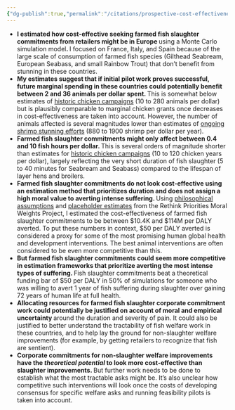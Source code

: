 ```yaml
---
{"dg-publish":true,"permalink":"/citations/prospective-cost-effectiveness-of-farmed-fish-stunning-corporate-commitments-in-europe-rethink-priorities-1/","tags":["fish EU"],"created":"2025-10-23T11:04:47.756+01:00","updated":"2025-10-23T11:04:47.776+01:00"}
---
```


<ul><li><strong>I estimated how cost-effective seeking farmed fish slaughter commitments from retailers might be in Europe </strong>using a Monte Carlo simulation model<strong>. </strong>I focused on France, Italy, and Spain because of the large scale of consumption of farmed fish species (Gilthead Seabream, European Seabass, and small Rainbow Trout) that don’t benefit from stunning in these countries.</li><li><strong>My estimates suggest that if initial pilot work proves successful, future marginal spending in these countries could potentially benefit between 2 and 36 animals per dollar spent. </strong>This is somewhat below estimates of <a href=\\"https://perma.cc/U9D2-AJ4D\\">historic chicken campaigns</a> (10 to 280 animals per dollar) but is plausibly comparable to marginal chicken grants once decreases in cost-effectiveness are taken into account. However, the number of animals affected is several magnitudes lower than estimates of <a href=\\"https://perma.cc/FMS7-BNH9\\">ongoing shrimp stunning efforts</a> (880 to 1900 shrimp per dollar per year).</li><li><strong>Farmed fish slaughter commitments might only affect between 0.4 and 10 fish hours per dollar. </strong>This is several orders of magnitude shorter than estimates for <a href=\\"https://perma.cc/U9D2-AJ4D\\">historic chicken campaigns</a> (10 to 120 chicken years per dollar), largely reflecting the very short duration of fish slaughter (5 to 40 minutes for Seabream and Seabass) compared to the lifespan of layer hens and broilers.</li><li><strong>Farmed fish slaughter commitments do not look cost-effective using an estimation method that prioritizes duration and does not assign a high moral value to averting intense suffering. </strong>Using <a href=\\"https://perma.cc/MJ3V-GMGX\\">philosophical assumptions</a> and <a href=\\"https://perma.cc/QE37-WE49\\">placeholder estimates</a> from the Rethink Priorities Moral Weights Project, I estimated the cost-effectiveness of farmed fish slaughter commitments to be between $10.4K and $114M per DALY averted. To put these numbers in context, $50 per DALY averted is considered a proxy for some of the most promising human global health and development interventions. The best animal interventions are often considered to be even more competitive than this.</li><li><strong>But farmed fish slaughter commitments could seem more competitive in estimation frameworks that prioritize averting the most intense types of suffering. </strong>Fish slaughter commitments beat a theoretical funding bar of $50 per DALY in 50% of simulations for someone who was willing to avert 1 year of fish suffering during slaughter over gaining 72 years of human life at full health.</li><li><strong>Allocating resources for farmed fish slaughter corporate commitment work could potentially be justified on account of moral and empirical uncertainty </strong>around the duration and severity of pain. It could also be justified to better understand the tractability of fish welfare work in these countries, and to help lay the ground for non-slaughter welfare improvements (for example, by getting retailers to recognize that fish are sentient).</li><li><strong>Corporate commitments for non-slaughter welfare improvements have the <em>theoretical potential</em> to look more cost-effective than slaughter improvements. </strong>But further work needs to be done to establish what the most tractable asks might be. It’s also unclear how competitive such interventions will look once the costs of developing consensus for specific welfare asks and running feasibility pilots is taken into account.</li></ul>